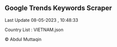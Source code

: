 

## Google Trends Keywords Scraper 
 
Last Update 08-05-2023 , 10:48:33

Country List :
VIETNAM.json



© Abdul Muttaqin 
